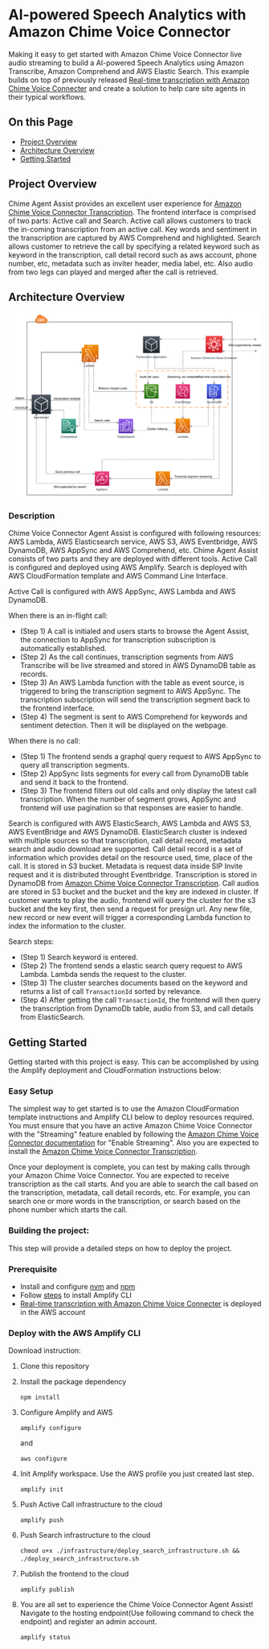 # AI-powered Speech Analytics with Amazon Chime Voice Connector

Making it easy to get started with Amazon Chime Voice Connector live audio streaming to build a AI-powered Speech Analytics using Amazon Transcribe, Amazon Comprehend and AWS Elastic Search. This example builds on top of previously released [Real-time transcription with Amazon Chime Voice Connecter](https://github.com/aws-samples/amazon-chime-voiceconnector-transcription) and create a solution to help care site agents in their typical workflows.

## On this Page
- [Project Overview](#project-overview)
- [Architecture Overview](#architecture-overview)
- [Getting Started](#getting-started)

## Project Overview
Chime Agent Assist provides an excellent user experience for [Amazon Chime Voice Connector Transcription](https://github.com/aws-samples/amazon-chime-voiceconnector-transcription). The frontend interface is comprised of two parts: Active call and Search. Active call allows customers to track the in-coming transcription from an active call. Key words and sentiment in the transcription are captured by AWS Comprehend and highlighted. Search allows customer to retrieve the call by specifying a related keyword such as keyword in the transcription, call detail record such as aws account, phone number, etc, metadata such as inviter header, media label, etc. Also audio from two legs can played and merged after the call is retrieved.

## Architecture Overview
![](images/agent-assist.svg)

### Description
Chime Voice Connector Agent Assist is configured with following resources: AWS Lambda, AWS Elasticsearch service, AWS S3, AWS Eventbridge, AWS DynamoDB, AWS AppSync and AWS Comprehend, etc. Chime Agent Assist consists of two parts and they are deployed with different tools. Active Call is configured and deployed using AWS Amplify. Search is deployed with AWS CloudFormation template and AWS Command Line Interface.

Active Call is configured with AWS AppSync, AWS Lambda and AWS DynamoDB.

When there is an in-flight call:
- (Step 1) A call is initialed and users starts to browse the Agent Assist, the connection to AppSync for transcription subscription is automatically established. 
- (Step 2) As the call continues, transcription segments from AWS Transcribe will be live streamed and stored in AWS DynamoDB table as records. 
- (Step 3) An AWS Lambda function with the table as event source, is triggered to bring the transcription segment to AWS AppSync. The transcription subscription will send the transcription segment back to the frontend interface. 
- (Step 4) The segment is sent to AWS Comprehend for keywords and sentiment detection. Then it will be displayed on the webpage.

When there is no call:
- (Step 1) The frontend sends a graphql query request to AWS AppSync to query all transcription segments. 
- (Step 2) AppSync lists segments for every call from DynamoDB table and send it back to the frontend. 
- (Step 3) The frontend filters out old calls and only display the latest call transcription. When the number of segment grows, AppSync and frontend will use pagination so that responses are easier to handle.

Search is configured with AWS ElasticSearch, AWS Lambda and AWS S3, AWS EventBridge and AWS DynamoDB. ElasticSearch cluster is indexed with multiple sources so that transcription, call detail record, metadata search and audio download are supported. Call detail record is a set of information which provides detail on the resource used, time, place of the call. It is stored in S3 bucket. Metadata is request data inside SIP Invite request and it is distributed throught Eventbridge. Transcription is stored in DynamoDB from [Amazon Chime Voice Connector Transcription](https://github.com/aws-samples/amazon-chime-voiceconnector-transcription). Call audios are stored in S3 bucket and the bucket and the key are indexed in cluster. If customer wants to play the audio, frontend will query the cluster for the s3 bucket and the key first, then send a request for presign url. Any new file, new record or new event will trigger a corresponding Lambda function to index the information to the cluster.

Search steps:
- (Step 1) Search keyword is entered.
- (Step 2) The frontend sends a elastic search query request to AWS Lambda. Lambda sends the request to the cluster.
- (Step 3) The cluster searches documents based on the keyword and returns a list of call `TransactionId` sorted by relevance.
- (Step 4) After getting the call `TransactionId`, the frontend will then query the transcription from DynamoDb table, audio from S3, and call details from ElasticSearch.

## Getting Started
Getting started with this project is easy. This can be accomplished by using the Amplify deployment and CloudFormation instructions below:

### Easy Setup

The simplest way to get started is to use the Amazon CloudFormation template instructions and Amplify CLI below to deploy resources required. You must ensure that you have an active Amazon Chime Voice Connector with the "Streaming" feature enabled by following the [Amazon Chime Voice Connector documentation](https://docs.aws.amazon.com/chime/latest/ag/start-kinesis-vc.html) for "Enable Streaming". Also you are expected to install the [Amazon Chime Voice Connector Transcription](https://github.com/aws-samples/amazon-chime-voiceconnector-transcription).

Once your deployment is complete, you can test by making calls through your Amazon Chime Voice Connector. You are expected to receive transcription as the call starts. And you are able to search the call based on the transcription, metadata, call detail records, etc. For example, you can search one or more words in the transcription, or search based on the phone number which starts the call.

### Building the project:

This step will provide a detailed steps on how to deploy the project.

### Prerequisite
- Install and configure [nvm](https://github.com/nvm-sh/nvm) and [npm](https://www.npmjs.com/get-npm)
- Follow [steps](https://aws-amplify.github.io/docs/) to install Amplify CLI
- [Real-time transcription with Amazon Chime Voice Connecter](https://github.com/aws-samples/amazon-chime-voiceconnector-transcription) is deployed in the AWS account

### Deploy with the AWS Amplify CLI

Download instruction:

1. Clone this repository
2. Install the package dependency

    ```
    npm install
    ```
3. Configure Amplify and AWS

    ```
    amplify configure
    ```
    and
    ```
    aws configure
    ```
4. Init Amplify workspace. Use the AWS profile you just created last step.
    ```
    amplify init
    ```
5. Push Active Call infrastructure to the cloud
    ```
    amplify push
    ```
6. Push Search infrastructure to the cloud
    ```
    chmod u+x ./infrastructure/deploy_search_infrastructure.sh && ./deploy_search_infrastructure.sh
    ```
7. Publish the frontend to the cloud
    ```
    amplify publish
    ```
8. You are all set to experience the Chime Voice Connector Agent Assist! Navigate to the hosting endpoint(Use following command to check the endpoint) and register an admin account.
    ```
    amplify status
    ```